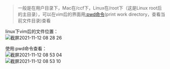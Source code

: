 > 一般是在用户目录下，Mac在/ccf下，Linux在/root下（这是Linux root后的主目录），可以在vim后的界面用[:pwd命令](https://www.google.com/search?q=pwd%E5%91%BD%E4%BB%A4&oq=pwd&aqs=chrome.1.69i57j0i512l5j46i512j0i512l2j46i512.2146j0j7&sourceid=chrome&ie=UTF-8)(print work directory，查看当前文件目录)查看

linux下vim后的文件位置：  
![截屏2021-11-12 08 28 26](https://user-images.githubusercontent.com/74129445/141390018-77be2c18-75a1-444d-8185-826af298a4ee.png)  

使用:pwd命令查看：  
![截屏2021-11-12 08 53 04](https://user-images.githubusercontent.com/74129445/141390162-3efb5619-b9a1-4db3-abe3-ef99ae1a53d4.png)  
![截屏2021-11-12 08 53 10](https://user-images.githubusercontent.com/74129445/141390168-d3f10b23-2007-4ecf-9f27-74a17943bb45.png)  


